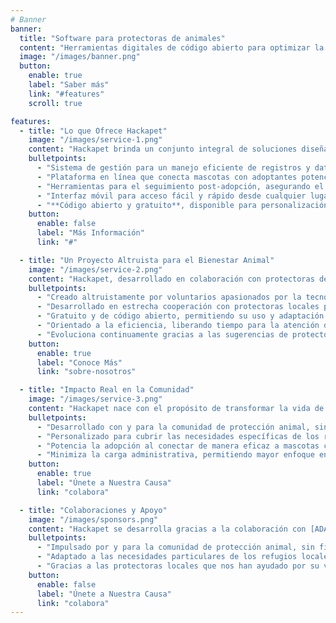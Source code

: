 ```yaml
---
# Banner
banner:
  title: "Software para protectoras de animales"
  content: "Herramientas digitales de código abierto para optimizar la gestión de refugios e impulsar adopciones."
  image: "/images/banner.png"
  button:
    enable: true
    label: "Saber más"
    link: "#features"
    scroll: true

features:
  - title: "Lo que Ofrece Hackapet"
    image: "/images/service-1.png"
    content: "Hackapet brinda un conjunto integral de soluciones diseñadas para mejorar las operaciones diarias de los refugios de animales y agilizar los procesos de adopción."
    bulletpoints:
      - "Sistema de gestión para un manejo eficiente de registros y datos"
      - "Plataforma en línea que conecta mascotas con adoptantes potenciales"
      - "Herramientas para el seguimiento post-adopción, asegurando el bienestar animal"
      - "Interfaz móvil para acceso fácil y rápido desde cualquier lugar"
      - "**Código abierto y gratuito**, disponible para personalización por cualquier refugio"
    button:
      enable: false
      label: "Más Información"
      link: "#"

  - title: "Un Proyecto Altruista para el Bienestar Animal"
    image: "/images/service-2.png"
    content: "Hackapet, desarrollado en colaboración con protectoras de Torrente y Valencia, es una iniciativa sin ánimo de lucro enfocada en mejorar la vida de los animales en refugios y facilitar el trabajo de los cuidadores."
    bulletpoints:
      - "Creado altruistamente por voluntarios apasionados por la tecnología y el bienestar animal"
      - "Desarrollado en estrecha cooperación con protectoras locales para abordar sus necesidades específicas"
      - "Gratuito y de código abierto, permitiendo su uso y adaptación libre"
      - "Orientado a la eficiencia, liberando tiempo para la atención directa a los animales"
      - "Evoluciona continuamente gracias a las sugerencias de protectoras y la comunidad"
    button:
      enable: true
      label: "Conoce Más"
      link: "sobre-nosotros"

  - title: "Impacto Real en la Comunidad"
    image: "/images/service-3.png"
    content: "Hackapet nace con el propósito de transformar la vida de los animales en refugios, colaborando estrechamente con las protectoras de Torrente y Valencia."
    bulletpoints:
      - "Desarrollado con y para la comunidad de protección animal, sin fines comerciales"
      - "Personalizado para cubrir las necesidades específicas de los refugios de Torrente y Valencia"
      - "Potencia la adopción al conectar de manera eficaz a mascotas con adoptantes"
      - "Minimiza la carga administrativa, permitiendo mayor enfoque en el cuidado de los animales"
    button:
      enable: true
      label: "Únete a Nuestra Causa"
      link: "colabora"

  - title: "Colaboraciones y Apoyo"
    image: "/images/sponsors.png"
    content: "Hackapet se desarrolla gracias a la colaboración con [ADAT - Asociación de Defensa Animal de Torrent](https://adat.protecms.com/) y [SOS Peludetes](https://www.facebook.com/p/Sos-Peludetes-Protectora-de-animales-100079284439979/) de Torrente  (puedes hacer click en los nombres y te llevará a su sitio web) y el soporte del [Hackerspace Valencia](https://hackvlc.es), que nos proporciona el espacio, las herramientas y otros recursos necesarios para cumplir nuestra misión."
    bulletpoints:
      - "Impulsado por y para la comunidad de protección animal, sin fines de lucro"
      - "Adaptado a las necesidades particulares de los refugios locales"
      - "Gracias a las protectoras locales que nos han ayudado por su valioso tiempo y esfuerzo que nos han dado para poder empezar a desarrollar estas plataformas."
    button:
      enable: false
      label: "Únete a Nuestra Causa"
      link: "colabora"
---
```

